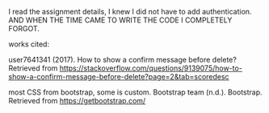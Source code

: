 I read the assignment details, I knew I did not have to add authentication. AND WHEN THE TIME CAME TO WRITE THE CODE I COMPLETELY FORGOT.

works cited:

user7641341 (2017). How to show a confirm message before delete? Retrieved from https://stackoverflow.com/questions/9139075/how-to-show-a-confirm-message-before-delete?page=2&tab=scoredesc

most CSS from bootstrap, some is custom.
Bootstrap team (n.d.). Bootstrap. Retrieved from https://getbootstrap.com/